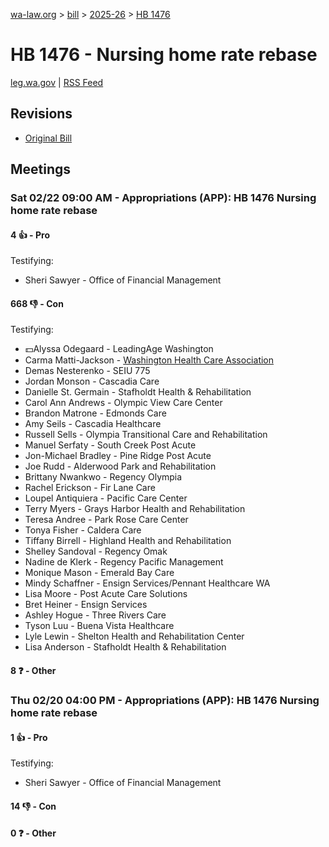 [wa-law.org](/) > [bill](/bill/) > [2025-26](/bill/2025-26/) > [HB 1476](/bill/2025-26/hb/1476/)

# HB 1476 - Nursing home rate rebase
[leg.wa.gov](https://app.leg.wa.gov/billsummary?BillNumber=1476&Year=2025&Initiative=false) | [RSS Feed](./rss.xml)

## Revisions
* [Original Bill](1/)

## Meetings
### Sat 02/22 09:00 AM - Appropriations (APP): HB 1476 Nursing home rate rebase
#### 4 👍 - Pro
Testifying:
* Sheri Sawyer - Office of Financial Management

#### 668 👎 - Con
Testifying:
* 💵Alyssa Odegaard - LeadingAge Washington
* Carma Matti-Jackson - [Washington Health Care Association](/org/washington_health_care_association/)
* Demas Nesterenko - SEIU 775
* Jordan Monson - Cascadia Care
* Danielle St. Germain - Stafholdt Health & Rehabilitation
* Carol Ann Andrews - Olympic View Care Center
* Brandon Matrone - Edmonds Care
* Amy Seils - Cascadia Healthcare
* Russell Sells - Olympia Transitional Care and Rehabilitation
* Manuel Serfaty - South Creek Post Acute
* Jon-Michael Bradley - Pine Ridge Post Acute
* Joe Rudd - Alderwood Park and Rehabilitation
* Brittany Nwankwo - Regency Olympia
* Rachel Erickson - Fir Lane Care
* Loupel Antiquiera - Pacific Care Center
* Terry Myers - Grays Harbor Health and Rehabilitation
* Teresa Andree - Park Rose Care Center
* Tonya Fisher - Caldera Care
* Tiffany Birrell - Highland Health and Rehabilitation
* Shelley Sandoval - Regency Omak
* Nadine de Klerk - Regency Pacific Management
* Monique Mason - Emerald Bay Care
* Mindy Schaffner - Ensign Services/Pennant Healthcare WA
* Lisa Moore - Post Acute Care Solutions
* Bret Heiner - Ensign Services
* Ashley Hogue - Three Rivers Care
* Tyson Luu - Buena Vista Healthcare
* Lyle Lewin - Shelton Health and Rehabilitation Center
* Lisa Anderson - Stafholdt Health & Rehabilitation

#### 8 ❓ - Other

### Thu 02/20 04:00 PM - Appropriations (APP): HB 1476 Nursing home rate rebase
#### 1 👍 - Pro
Testifying:
* Sheri Sawyer - Office of Financial Management

#### 14 👎 - Con

#### 0 ❓ - Other
